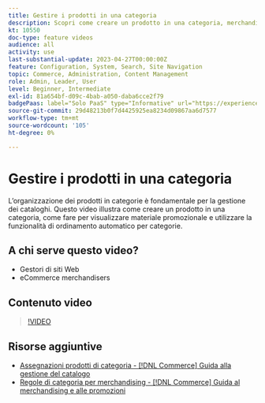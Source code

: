 ```yaml
---
title: Gestire i prodotti in una categoria
description: Scopri come creare un prodotto in una categoria, merchandizing visivo e utilizzare la funzionalità di ordinamento automatico per categorie.
kt: 10550
doc-type: feature videos
audience: all
activity: use
last-substantial-update: 2023-04-27T00:00:00Z
feature: Configuration, System, Search, Site Navigation
topic: Commerce, Administration, Content Management
role: Admin, Leader, User
level: Beginner, Intermediate
exl-id: 81a654bf-d09c-4bab-a050-daba6cce2f79
badgePaas: label="Solo PaaS" type="Informative" url="https://experienceleague.adobe.com/it/docs/commerce/user-guides/product-solutions" tooltip="Applicabile solo ai progetti Adobe Commerce on Cloud (infrastruttura PaaS gestita da Adobe) e ai progetti on-premise."
source-git-commit: 29d48213b0f7d4425925ea8234d09867aa6d7577
workflow-type: tm+mt
source-wordcount: '105'
ht-degree: 0%

---
```


# Gestire i prodotti in una categoria

L’organizzazione dei prodotti in categorie è fondamentale per la gestione dei cataloghi. Questo video illustra come creare un prodotto in una categoria, come fare per visualizzare materiale promozionale e utilizzare la funzionalità di ordinamento automatico per categorie.

## A chi serve questo video?

- Gestori di siti Web
- eCommerce merchandisers

## Contenuto video

>[!VIDEO](https://video.tv.adobe.com/v/3410180?quality=12&learn=on&captions=ita)

## Risorse aggiuntive

- [Assegnazioni prodotti di categoria - [!DNL Commerce] Guida alla gestione del catalogo](https://experienceleague.adobe.com/docs/commerce-admin/catalog/categories/products-in-category/categories-product-assignments.html?lang=it)
- [Regole di categoria per merchandising - [!DNL Commerce] Guida al merchandising e alle promozioni](https://experienceleague.adobe.com/docs/commerce-admin/marketing/merchandising/visual-merch/category-product-rules.html?lang=it)
